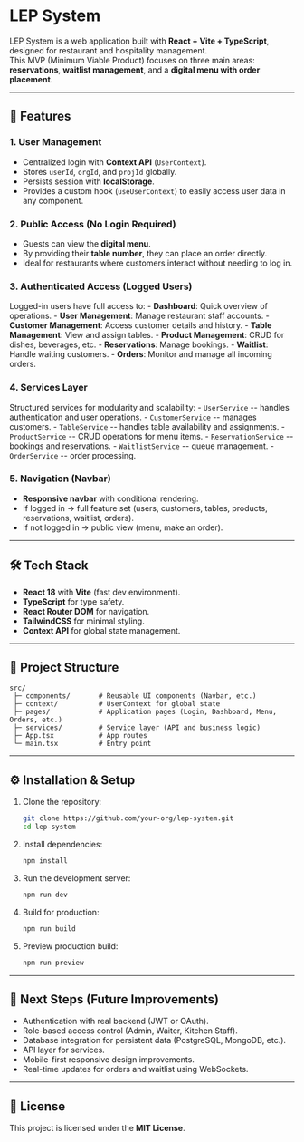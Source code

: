 # LEP System

LEP System is a web application built with **React + Vite +
TypeScript**, designed for restaurant and hospitality management.\
This MVP (Minimum Viable Product) focuses on three main areas:
**reservations**, **waitlist management**, and a **digital menu with
order placement**.

------------------------------------------------------------------------

## 🚀 Features

### 1. User Management

-   Centralized login with **Context API** (`UserContext`).
-   Stores `userId`, `orgId`, and `projId` globally.
-   Persists session with **localStorage**.
-   Provides a custom hook (`useUserContext`) to easily access user data
    in any component.

### 2. Public Access (No Login Required)

-   Guests can view the **digital menu**.
-   By providing their **table number**, they can place an order
    directly.
-   Ideal for restaurants where customers interact without needing to
    log in.

### 3. Authenticated Access (Logged Users)

Logged-in users have full access to: - **Dashboard**: Quick overview of
operations. - **User Management**: Manage restaurant staff accounts. -
**Customer Management**: Access customer details and history. - **Table
Management**: View and assign tables. - **Product Management**: CRUD for
dishes, beverages, etc. - **Reservations**: Manage bookings. -
**Waitlist**: Handle waiting customers. - **Orders**: Monitor and manage
all incoming orders.

### 4. Services Layer

Structured services for modularity and scalability: - `UserService` --
handles authentication and user operations. - `CustomerService` --
manages customers. - `TableService` -- handles table availability and
assignments. - `ProductService` -- CRUD operations for menu items. -
`ReservationService` -- bookings and reservations. - `WaitlistService`
-- queue management. - `OrderService` -- order processing.

### 5. Navigation (Navbar)

-   **Responsive navbar** with conditional rendering.
-   If logged in → full feature set (users, customers, tables, products,
    reservations, waitlist, orders).
-   If not logged in → public view (menu, make an order).

------------------------------------------------------------------------

## 🛠️ Tech Stack

-   **React 18** with **Vite** (fast dev environment).
-   **TypeScript** for type safety.
-   **React Router DOM** for navigation.
-   **TailwindCSS** for minimal styling.
-   **Context API** for global state management.

------------------------------------------------------------------------

## 📂 Project Structure

    src/
     ├─ components/       # Reusable UI components (Navbar, etc.)
     ├─ context/          # UserContext for global state
     ├─ pages/            # Application pages (Login, Dashboard, Menu, Orders, etc.)
     ├─ services/         # Service layer (API and business logic)
     ├─ App.tsx           # App routes
     └─ main.tsx          # Entry point

------------------------------------------------------------------------

## ⚙️ Installation & Setup

1.  Clone the repository:

    ``` bash
    git clone https://github.com/your-org/lep-system.git
    cd lep-system
    ```

2.  Install dependencies:

    ``` bash
    npm install
    ```

3.  Run the development server:

    ``` bash
    npm run dev
    ```

4.  Build for production:

    ``` bash
    npm run build
    ```

5.  Preview production build:

    ``` bash
    npm run preview
    ```

------------------------------------------------------------------------

## 🔮 Next Steps (Future Improvements)

-   Authentication with real backend (JWT or OAuth).
-   Role-based access control (Admin, Waiter, Kitchen Staff).
-   Database integration for persistent data (PostgreSQL, MongoDB,
    etc.).
-   API layer for services.
-   Mobile-first responsive design improvements.
-   Real-time updates for orders and waitlist using WebSockets.

------------------------------------------------------------------------

## 📜 License

This project is licensed under the **MIT License**.
